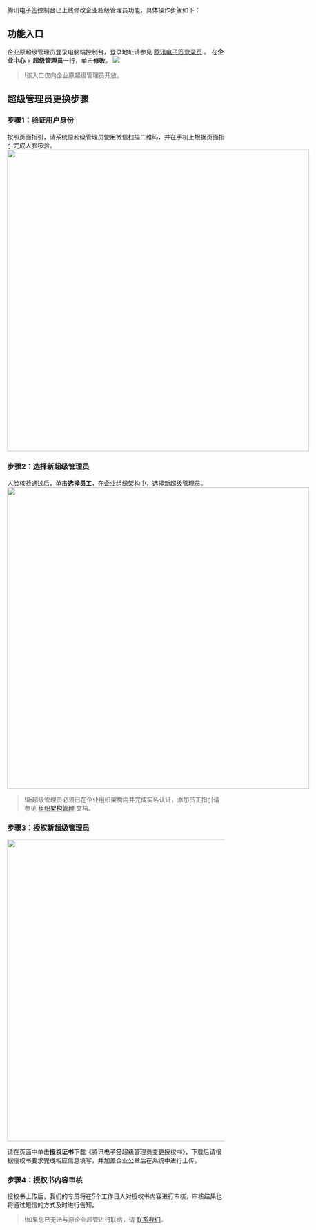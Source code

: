 腾讯电子签控制台已上线修改企业超级管理员功能，具体操作步骤如下：

## 功能入口
企业原超级管理员登录电脑端控制台，登录地址请参见 [腾讯电子签登录页](https://ess.tencent.cn/login) 。
在**企业中心** > **超级管理员**一行，单击**修改**。
![](https://qcloudimg.tencent-cloud.cn/raw/50b2f5de64a84657c782aebb65fe1ad3.png)
>!该入口仅向企业原超级管理员开放。


## 超级管理员更换步骤
### 步骤1：验证用户身份
按照页面指引，请系统原超级管理员使用微信扫描二维码，并在手机上根据页面指引完成人脸核验。
<img style="width:700px; max-width: inherit;" src="https://qcloudimg.tencent-cloud.cn/raw/b5713cb60100830554598ac9c5e4402e.png" />

### 步骤2：选择新超级管理员
人脸核验通过后，单击**选择员工**，在企业组织架构中，选择新超级管理员。
<img style="width:700px; max-width: inherit;" src="https://qcloudimg.tencent-cloud.cn/raw/d3cc37a80073832a2f677dd3e6b79693.png" />
>!新超级管理员必须已在企业组织架构内并完成实名认证，添加员工指引请参见 [组织架构管理](https://cloud.tencent.com/document/product/1323/58495#.E6.AD.A5.E9.AA.A43.EF.BC.9A.E5.88.9B.E5.BB.BA.E4.BC.81.E4.B8.9A.E5.91.98.E5.B7.A5.E8.B4.A6.E5.8F.B7) 文档。

### 步骤3：授权新超级管理员
<img style="width:700px; max-width: inherit;" src="https://qcloudimg.tencent-cloud.cn/raw/0bc11bb705f01e3ffbda14a76296a0bf.png" />

请在页面中单击**授权证书**下载《腾讯电子签超级管理员变更授权书》，下载后请根据授权书要求完成相应信息填写，并加盖企业公章后在系统中进行上传。

### 步骤4：授权书内容审核
授权书上传后，我们的专员将在5个工作日人对授权书内容进行审核，审核结果也将通过短信的方式及时进行告知。
>!如果您已无法与原企业超管进行联络，请 [联系我们](https://cloud.tencent.com/document/product/1323/59638)。
